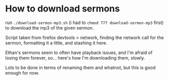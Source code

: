 # How to download sermons

run `./download-sermon-mp3.sh` (i had to `chmod 777 download-sermon-mp3` first) to download the mp3 of the given sermon.

Script taken from firefox devtools > network, finding the network call for the sermon, formatting it a little, and stashing it here.

Ethan's sermons seem to often have playback issues, and I'm afraid of losing them forever, so... here's how I'm downloading them, slowly.

Lots to be done in terms of renaming them and whatnot, but this is good enough for now.